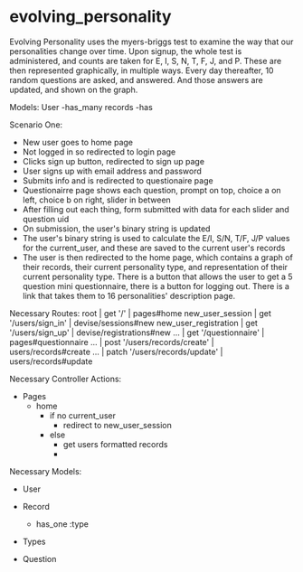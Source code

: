 evolving_personality
====================
Evolving Personality uses the myers-briggs test to examine the way that our personalities change over time.
Upon signup, the whole test is administered, and counts are taken for E, I, S, N, T, F, J, and P.
These are then represented graphically, in multiple ways. 
Every day thereafter, 10 random questions are asked, and answered. And those answers are updated, and shown on the graph.

Models:
	User
		-has_many records
		-has 

Scenario One:
- New user goes to home page
- Not logged in so redirected to login page
- Clicks sign up button, redirected to sign up page
- User signs up with email address and password
- Submits info and is redirected to questionaire page
- Questionairre page shows each question, prompt on top, choice a on left, choice b on right, slider in between
- After filling out each thing, form submitted with data for each slider and question uid
- On submission, the user's binary string is updated
- The user's binary string is used to calculate the E/I, S/N, T/F, J/P values for the current_user, and these are saved to the current user's records
- The user is then redirected to the home page, which contains a graph of their records, their current personality type, and representation of their current personality type. There is a button that allows the user to get a 5 question mini questionnaire, there is a button for logging out. There is a link that takes them to 16 personalities' description page.

Necessary Routes:
root | get '/' | pages#home
new_user_session | get '/users/sign_in' | devise/sessions#new
new_user_registration | get '/users/sign_up' | devise/registrations#new
... | get '/questionnaire' | pages#questionnaire
... | post '/users/records/create' | users/records#create
... | patch '/users/records/update' | users/records#update

Necessary Controller Actions:
- Pages
	- home
		- if no current_user
			- redirect to new_user_session
		- else 
			- get users formatted records
			- 

Necessary Models:
- User

- Record
	- has_one :type

- Types

- Question
